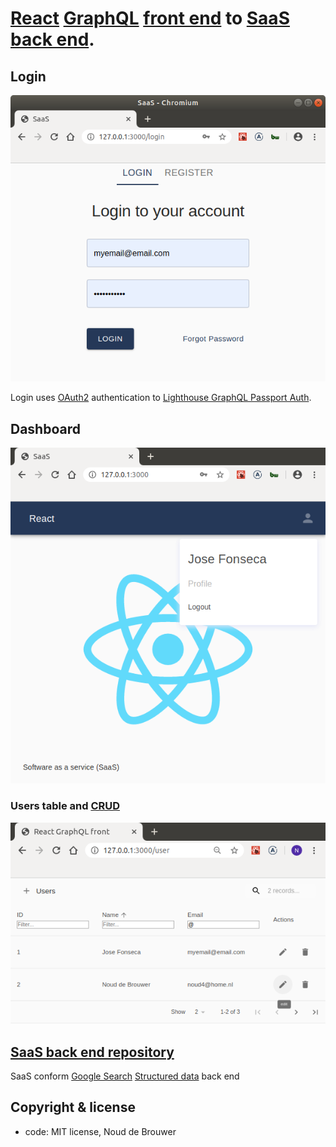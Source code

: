# [React](https://reactjs.org/) [GraphQL](https://graphql.org/) [front end](https://en.wikipedia.org/wiki/Front_and_back_ends) to [SaaS](https://en.wikipedia.org/wiki/Software_as_a_service) [back end](https://en.wikipedia.org/wiki/Front_and_back_ends).

## Login

![login](./docs/login.png?raw=true "login")

Login uses [OAuth2](https://en.wikipedia.org/wiki/OAuth#OAuth_2.0) authentication to [Lighthouse GraphQL Passport Auth](https://lighthouse-passport-auth.web.app/).

## Dashboard

![dashboard](./docs/dashboard.png?raw=true "dashboard")

### Users table and [CRUD](https://en.wikipedia.org/wiki/Create,_read,_update_and_delete)

![user_crud](./docs/user_crud.png?raw=true "user_crud")

## [SaaS back end repository](https://github.com/noud/saas/)

SaaS conform [Google Search](https://developers.google.com/search) [Structured data](https://developers.google.com/search/docs/data-types/local-business) back end

## Copyright & license

- code: MIT license, Noud de Brouwer